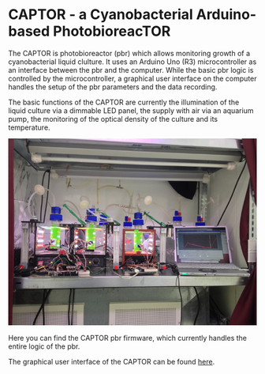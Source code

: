 CAPTOR - a Cyanobacterial Arduino-based PhotobioreacTOR
======

The CAPTOR is photobioreactor (pbr) which allows monitoring growth of a cyanobacterial liquid clulture. It uses an Arduino Uno (R3) microcontroller as an interface between the pbr and the computer. While the basic pbr logic is controlled by the microcontroller, a graphical user interface on the computer handles the setup of the pbr parameters and the data recording.

The basic functions of the CAPTOR are currently the illumination of the liquid culture via a dimmable LED panel, the supply with air via an aquarium pump, the monitoring of the optical density of the culture and its temperature.


![CAPTOR setup](img/captor2.jpg "CAPTOR setup")

Here you can find the CAPTOR pbr firmware, which currently handles the entire logic of the pbr.

The graphical user interface of the CAPTOR can be found [here](https://github.com/roblehmann/captor_interface).